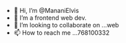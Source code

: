 - 👋 Hi, I’m @MananiElvis
- 👀 I’m a frontend web dev.
- 💞️ I’m looking to collaborate on ...web
- 📫 How to reach me ...768100332

<!---
MananiElvis/MananiElvis is a ✨ special ✨ repository because its `README.md` (this file) appears on your GitHub profile.
You can click the Preview link to take a look at your changes.
--->
